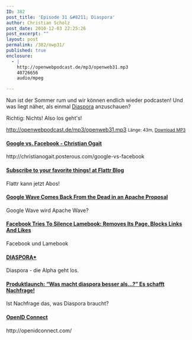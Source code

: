 ```yaml
---
ID: 382
post_title: 'Episode 31 &#8211; Diaspora'
author: Christian Scholz
post_date: 2010-12-03 22:25:26
post_excerpt: ""
layout: post
permalink: /382/owp31/
published: true
enclosure:
  - |
    http://openwebpodcast.de/mp3/openweb31.mp3
    40726656
    audio/mpeg

---
```

Nun ist der Sommer rum und wir können endlich wieder podcasten! Und was liegt näher, als einmal <a href="http://joindiaspora.com">Diaspora</a> anzuschauen?

Richtig: Nichts! Also los geht's!

http://openwebpodcast.de/mp3/openweb31.mp3
<small>Länge: 43m, <a href="http://openwebpodcast.de/mp3/openweb31.mp3">Download MP3</a></small>

<div class="fblink">
    <h4><a href="http://christianogait.posterous.com/google-vs-facebook">Google vs. Facebook - Christian Ogait</a></h4>
    <div class="fbdesc">
        http://christianogait.posterous.com/google-vs-facebook
    </div>
</div>

<div class="fblink">
    <h4><a href="http://blog.flattr.net/2010/11/subscribe-to-your-favorite-things/">Subscribe to your favorite things! at Flattr Blog</a></h4>
    <div class="fbdesc">
        Flattr kann jetzt Abos!
    </div>
</div>


<div class="fblink">
    <h4><a href="http://mashable.com/2010/11/25/apache-wave-google/">Google Wave Comes Back From the Dead in an Apache Proposal</a></h4>
    <div class="fbdesc">
        Google Wave wird Apache Wave?
    </div>
</div>


<div class="fblink">
    <h4><a href="http://techcrunch.com/2010/11/22/facebook-blocks-lamebook/">Facebook Tries To Silence Lamebook: Removes Its Page, Blocks Links And Likes</a></h4>
    <div class="fbdesc">
        Facebook und Lamebook
    </div>
</div>

<div class="fblink">
    <h4><a href="http://www.joindiaspora.com/">DIASPORA*</a></h4>
    <div class="fbdesc">
        Diaspora - die Alpha geht los.
    </div>
</div>

<div class="fblink">
    <h4><a href="http://netzwertig.com/2010/11/26/produktlaunch-was-macht-diaspora-besser-als-es-schafft-nachfrage/">Produktlaunch: “Was macht diaspora besser als…?”  Es schafft Nachfrage!</a></h4>
    <div class="fbdesc">
        Ist Nachfrage das, was Diaspora braucht?
    </div>
</div>

<div class="fblink">
    <h4><a href="http://openidconnect.com/">OpenID Connect</a></h4>
    <div class="fbdesc">
        http://openidconnect.com/
    </div>
</div>
